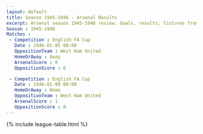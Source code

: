 ```yaml
---
layout: default
title: Season 1945-1946 - Arsenal Results 
excerpt: Arsenal season 1945-1946 review. Goals, results, fixtures from the 1945-1946 season on History of Arsenal Football Club
Season : 1945-1946
Matches :
 - Competition : English FA Cup
   Date : 1946-01-05 00:00
   OppositionTeam : West Ham United
   HomeOrAway : Away
   ArsenalScore : 0
   OppositionScore : 6

 - Competition : English FA Cup
   Date : 1946-01-09 00:00
   HomeOrAway : Home
   OppositionTeam : West Ham United
   ArsenalScore : 1
   OppositionScore : 0
---
```



{% include league-table.html %}